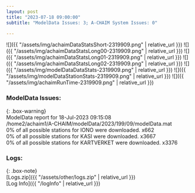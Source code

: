 ```yaml
---
layout: post
title: "2023-07-18 09:00:00"
subtitle: "ModelData Issues: 3; A-CHAIM System Issues: 0"

---
```


![]({{ "/assets/img/achaimDataStatsShort-2319909.png" | relative_url }})
![]({{ "/assets/img/achaimDataStatsLong00-2319909.png" | relative_url }})
![]({{ "/assets/img/achaimDataStatsLong01-2319909.png" | relative_url }})
![]({{ "/assets/img/achaimDataStatsLong02-2319909.png" | relative_url }})
![]({{ "/assets/img/modelDataDataStats-2319909.png" | relative_url }})
![]({{ "/assets/img/modelDataStationStats-2319909.png" | relative_url }})
![]({{ "/assets/img/achaimRunTime-2319909.png" | relative_url }})


### ModelData Issues:  
  
{: .box-warning}  
 ModelData report for 18-Jul-2023 09:15:08   
 /home2/achaim1/A-CHAIM/modelData/2023/199/09/modelData.mat   
 0% of all possible stations for IONO were downloaded. x662   
 0% of all possible stations for KASI were downloaded. x3667   
 0% of all possible stations for KARTVERKET were downloaded. x3376   
  


### Logs:  
  
{: .box-note}  
[Logs.zip]({{ "/assets/other/logs.zip" | relative_url }})  
[Log Info]({{ "/logInfo" | relative_url }})  
